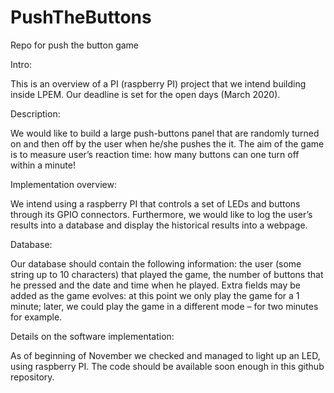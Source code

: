 # PushTheButtons
Repo for push the button game

Intro:

This is an overview of a PI (raspberry PI) project that we intend building inside LPEM. 
Our deadline is set for the open days (March 2020).


Description:

We would like to build a large push-buttons panel that are randomly turned on and then off by the user when he/she pushes the it.
The aim of the game is to measure user’s reaction time: how many buttons can one turn off within a minute!


Implementation overview:

We intend using a raspberry PI that controls a set of LEDs and buttons through its GPIO connectors. Furthermore, we would like to log the user’s results into a database and display the historical results into a webpage. 


Database:

Our database should contain the following information: the user (some string up to 10 characters) that played the game, the number of buttons that he pressed and the date and time when he played. 
Extra fields may be added as the game evolves: at this point we only play the game for a 1 minute; later, we could play the game in a different mode – for two minutes for example. 


Details on the software implementation:

As of beginning of November we checked and managed to light up an LED, using raspberry PI. The code should be available soon enough in this github repository.

